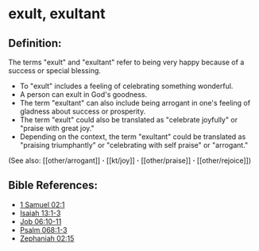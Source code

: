 # exult, exultant #

## Definition: ##

The terms "exult" and "exultant" refer to being very happy because of a success or special blessing.

* To "exult" includes a feeling of celebrating something wonderful.
* A person can exult in God's goodness.
* The term "exultant" can also include being arrogant in one's feeling of gladness about success or prosperity.
* The term "exult" could also be translated as "celebrate joyfully" or "praise with great joy."
* Depending on the context, the term "exultant" could be translated as "praising triumphantly" or "celebrating with self praise" or "arrogant."

(See also: [[other/arrogant]] **·** [[kt/joy]] **·** [[other/praise]] **·** [[other/rejoice]])

## Bible References: ##

* [1 Samuel 02:1](en/tn/1sa/help/02/01)
* [Isaiah 13:1-3](en/tn/isa/help/13/01)
* [Job 06:10-11](en/tn/job/help/06/10)
* [Psalm 068:1-3](en/tn/psa/help/68/01)
* [Zephaniah 02:15](en/tn/zep/help/02/15)